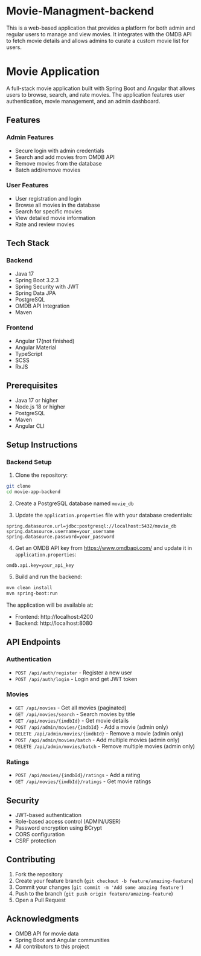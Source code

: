 # Movie-Managment-backend
This is a web-based application that provides a platform for both admin and regular users to manage and view movies. It integrates with the OMDB API to fetch movie details and allows admins to curate a custom movie list for users.
# Movie Application

A full-stack movie application built with Spring Boot and Angular that allows users to browse, search, and rate movies. The application features user authentication, movie management, and an admin dashboard.

## Features

### Admin Features
- Secure login with admin credentials
- Search and add movies from OMDB API
- Remove movies from the database
- Batch add/remove movies

### User Features
- User registration and login
- Browse all movies in the database
- Search for specific movies
- View detailed movie information
- Rate and review movies

## Tech Stack

### Backend
- Java 17
- Spring Boot 3.2.3
- Spring Security with JWT
- Spring Data JPA
- PostgreSQL
- OMDB API Integration
- Maven

### Frontend
- Angular 17(not finished)
- Angular Material
- TypeScript
- SCSS
- RxJS

## Prerequisites

- Java 17 or higher
- Node.js 18 or higher
- PostgreSQL
- Maven
- Angular CLI

## Setup Instructions

### Backend Setup

1. Clone the repository:
```bash
git clone
cd movie-app-backend
```

2. Create a PostgreSQL database named `movie_db`

3. Update the `application.properties` file with your database credentials:
```properties
spring.datasource.url=jdbc:postgresql://localhost:5432/movie_db
spring.datasource.username=your_username
spring.datasource.password=your_password
```

4. Get an OMDB API key from https://www.omdbapi.com/ and update it in `application.properties`:
```properties
omdb.api.key=your_api_key
```

5. Build and run the backend:
```bash
mvn clean install
mvn spring-boot:run
```

The application will be available at:
- Frontend: http://localhost:4200
- Backend: http://localhost:8080

## API Endpoints

### Authentication
- `POST /api/auth/register` - Register a new user
- `POST /api/auth/login` - Login and get JWT token

### Movies
- `GET /api/movies` - Get all movies (paginated)
- `GET /api/movies/search` - Search movies by title
- `GET /api/movies/{imdbId}` - Get movie details
- `POST /api/admin/movies/{imdbId}` - Add a movie (admin only)
- `DELETE /api/admin/movies/{imdbId}` - Remove a movie (admin only)
- `POST /api/admin/movies/batch` - Add multiple movies (admin only)
- `DELETE /api/admin/movies/batch` - Remove multiple movies (admin only)

### Ratings
- `POST /api/movies/{imdbId}/ratings` - Add a rating
- `GET /api/movies/{imdbId}/ratings` - Get movie ratings

## Security

- JWT-based authentication
- Role-based access control (ADMIN/USER)
- Password encryption using BCrypt
- CORS configuration
- CSRF protection

## Contributing

1. Fork the repository
2. Create your feature branch (`git checkout -b feature/amazing-feature`)
3. Commit your changes (`git commit -m 'Add some amazing feature'`)
4. Push to the branch (`git push origin feature/amazing-feature`)
5. Open a Pull Request

## Acknowledgments

- OMDB API for movie data
- Spring Boot and Angular communities
- All contributors to this project 
